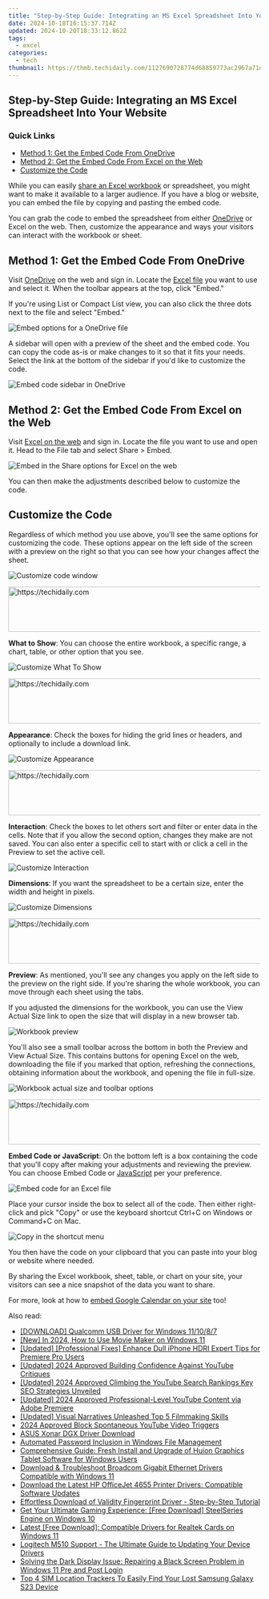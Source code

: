 ```yaml
---
title: "Step-by-Step Guide: Integrating an MS Excel Spreadsheet Into Your Website"
date: 2024-10-18T16:15:37.714Z
updated: 2024-10-20T18:33:12.862Z
tags:
  - excel
categories:
  - tech
thumbnail: https://thmb.techidaily.com/1127690728774d68859773ac2967a71d9b05c7378c0abebd2da2f4a67474809a.jpg
---
```


## Step-by-Step Guide: Integrating an MS Excel Spreadsheet Into Your Website

### Quick Links

* [Method 1: Get the Embed Code From OneDrive](https://facebook-record-videos.techidaily.com/updated-can-instant-subscription-lead-to-higher-watch-time-for-2024/)
* [Method 2: Get the Embed Code From Excel on the Web](https://extra-lessons.techidaily.com/precision-and-panache-advanced-tiktok-editing-skills/)
* [Customize the Code](https://youtube-videos.techidaily.com/in-2024-decoding-the-payment-structure-on-youtube/)

 While you can easily [share an Excel workbook](https://instagram-video-files.techidaily.com/2024-approved-a-step-by-step-approach-for-flawless-instagrams/) or spreadsheet, you might want to make it available to a larger audience. If you have a blog or website, you can embed the file by copying and pasting the embed code.

 You can grab the code to embed the spreadsheet from either [OneDrive](https://solve-popular.techidaily.com/mastering-the-art-of-initial-paperwork-through-vantage-solutions/) or Excel on the web. Then, customize the appearance and ways your visitors can interact with the workbook or sheet.

##  Method 1: Get the Embed Code From OneDrive

 Visit [OneDrive](https://onedrive.live.com/) on the web and sign in. Locate the [Excel file](https://ai-vdieo-software.techidaily.com/updated-beyond-quik-exploring-the-best-pc-video-editing-software-for-gopro-users/) you want to use and select it. When the toolbar appears at the top, click "Embed."

 If you're using List or Compact List view, you can also click the three dots next to the file and select "Embed."

![Embed options for a OneDrive file](https://static1.howtogeekimages.com/wordpress/wp-content/uploads/2022/05/OneDriveEmbed-ExcelEmbedCode.png) 

 A sidebar will open with a preview of the sheet and the embed code. You can copy the code as-is or make changes to it so that it fits your needs. Select the link at the bottom of the sidebar if you'd like to customize the code.

![Embed code sidebar in OneDrive](https://static1.howtogeekimages.com/wordpress/wp-content/uploads/2022/05/OneDriveCode-ExcelEmbedCode.png) 

##  Method 2: Get the Embed Code From Excel on the Web

 Visit [Excel on the web](https://www.office.com/launch/excel) and sign in. Locate the file you want to use and open it. Head to the File tab and select Share > Embed.

![Embed in the Share options for Excel on the web](https://static1.howtogeekimages.com/wordpress/wp-content/uploads/2022/05/ExcelShareEmbed-ExcelEmbedCode.png) 

 You can then make the adjustments described below to customize the code.

##  Customize the Code

 Regardless of which method you use above, you'll see the same options for customizing the code. These options appear on the left side of the screen with a preview on the right so that you can see how your changes affect the sheet.

![Customize code window](https://static1.howtogeekimages.com/wordpress/wp-content/uploads/2022/05/CustomizeCode-ExcelEmbedCode.png) 

<!-- affiliate ads begin -->
<a href="https://appsumo.8odi.net/c/5597632/2068425/7443" target="_top" id="2068425">
  <img src="//a.impactradius-go.com/display-ad/7443-2068425" border="0" alt="https://techidaily.com" width="728" height="90"/>
</a>
<img height="0" width="0" src="https://appsumo.8odi.net/i/5597632/2068425/7443" style="position:absolute;visibility:hidden;" border="0" />
<!-- affiliate ads end -->

**What to Show**: You can choose the entire workbook, a specific range, a chart, table, or other option that you see.

![Customize What To Show](https://static1.howtogeekimages.com/wordpress/wp-content/uploads/2022/05/WhatToShow-ExcelEmbedCode.png) 

<!-- affiliate ads begin -->
<a href="https://appsumo.8odi.net/c/5597632/2130869/7443" target="_top" id="2130869">
  <img src="//a.impactradius-go.com/display-ad/7443-2130869" border="0" alt="https://techidaily.com" width="600" height="90"/>
</a>
<img height="0" width="0" src="https://appsumo.8odi.net/i/5597632/2130869/7443" style="position:absolute;visibility:hidden;" border="0" />
<!-- affiliate ads end -->

**Appearance**: Check the boxes for hiding the grid lines or headers, and optionally to include a download link.

![Customize Appearance](https://static1.howtogeekimages.com/wordpress/wp-content/uploads/2022/05/Appearance-ExcelEmbedCode.png) 

<!-- affiliate ads begin -->
<a href="https://ephamedtechinc.pxf.io/c/5597632/2137209/26400" target="_top" id="2137209">
  <img src="//a.impactradius-go.com/display-ad/26400-2137209" border="0" alt="https://techidaily.com" width="728" height="90"/>
</a>
<img height="0" width="0" src="https://ephamedtechinc.pxf.io/i/5597632/2137209/26400" style="position:absolute;visibility:hidden;" border="0" />
<!-- affiliate ads end -->

**Interaction**: Check the boxes to let others sort and filter or enter data in the cells. Note that if you allow the second option, changes they make are not saved. You can also enter a specific cell to start with or click a cell in the Preview to set the active cell.

![Customize Interaction](https://static1.howtogeekimages.com/wordpress/wp-content/uploads/2022/05/Interaction-ExcelEmbedCode.png) 

**Dimensions**: If you want the spreadsheet to be a certain size, enter the width and height in pixels.

![Customize Dimensions](https://static1.howtogeekimages.com/wordpress/wp-content/uploads/2022/05/Dimensions-ExcelEmbedCode.png) 

<!-- affiliate ads begin -->
<a href="https://appsumo.8odi.net/c/5597632/2123739/7443" target="_top" id="2123739">
  <img src="//a.impactradius-go.com/display-ad/7443-2123739" border="0" alt="https://techidaily.com" width="728" height="90"/>
</a>
<img height="0" width="0" src="https://appsumo.8odi.net/i/5597632/2123739/7443" style="position:absolute;visibility:hidden;" border="0" />
<!-- affiliate ads end -->

**Preview**: As mentioned, you'll see any changes you apply on the left side to the preview on the right side. If you're sharing the whole workbook, you can move through each sheet using the tabs.

 If you adjusted the dimensions for the workbook, you can use the View Actual Size link to open the size that will display in a new browser tab.

![Workbook preview](https://static1.howtogeekimages.com/wordpress/wp-content/uploads/2022/05/Preview-ExcelEmbedCode.png) 

 You'll also see a small toolbar across the bottom in both the Preview and View Actual Size. This contains buttons for opening Excel on the web, downloading the file if you marked that option, refreshing the connections, obtaining information about the workbook, and opening the file in full-size.

![Workbook actual size and toolbar options](https://static1.howtogeekimages.com/wordpress/wp-content/uploads/2022/05/ActualSizeToolbar-ExcelEmbedCode.png) 

<!-- affiliate ads begin -->
<a href="https://appsumo.8odi.net/c/5597632/2068440/7443" target="_top" id="2068440">
  <img src="//a.impactradius-go.com/display-ad/7443-2068440" border="0" alt="https://techidaily.com" width="728" height="90"/>
</a>
<img height="0" width="0" src="https://appsumo.8odi.net/i/5597632/2068440/7443" style="position:absolute;visibility:hidden;" border="0" />
<!-- affiliate ads end -->

**Embed Code or JavaScript**: On the bottom left is a box containing the code that you'll copy after making your adjustments and reviewing the preview. You can choose Embed Code or [JavaScript](https://tech-haven.techidaily.com/navigate-through-these-6-common-autogpt-configuration-snags-successfully/) per your preference.

![Embed code for an Excel file](https://static1.howtogeekimages.com/wordpress/wp-content/uploads/2022/05/Code-ExcelEmbedCode.png) 

 Place your cursor inside the box to select all of the code. Then either right-click and pick "Copy" or use the keyboard shortcut Ctrl+C on Windows or Command+C on Mac.

![Copy in the shortcut menu](https://static1.howtogeekimages.com/wordpress/wp-content/uploads/2022/05/Copy-ExcelEmbedCode.png) 

 You then have the code on your clipboard that you can paste into your blog or website where needed.

 By sharing the Excel workbook, sheet, table, or chart on your site, your visitors can see a nice snapshot of the data you want to share.

 For more, look at how to [embed Google Calendar on your site](https://common-error.techidaily.com/turn-off-the-troublesome-pause-during-playtime/) too!

<ins class="adsbygoogle"
     style="display:block"
     data-ad-format="autorelaxed"
     data-ad-client="ca-pub-7571918770474297"
     data-ad-slot="1223367746"></ins>

<ins class="adsbygoogle"
     style="display:block"
     data-ad-client="ca-pub-7571918770474297"
     data-ad-slot="8358498916"
     data-ad-format="auto"
     data-full-width-responsive="true"></ins>

<span class="atpl-alsoreadstyle">Also read:</span>
<div><ul>
<li><a href="https://win-dash.techidaily.com/download-qualcomm-usb-driver-for-windows-111087/"><u>[DOWNLOAD] Qualcomm USB Driver for Windows 11/10/8/7</u></a></li>
<li><a href="https://article-tips.techidaily.com/new-in-2024-how-to-use-movie-maker-on-windows-11/"><u>[New] In 2024, How to Use Movie Maker on Windows 11</u></a></li>
<li><a href="https://extra-skills.techidaily.com/updated-professional-fixes-enhance-dull-iphone-hdri-expert-tips-for-premiere-pro-users/"><u>[Updated] [Professional Fixes] Enhance Dull iPhone HDRI Expert Tips for Premiere Pro Users</u></a></li>
<li><a href="https://youtube-tips.techidaily.com/ed-2024-approved-building-confidence-against-youtube-critiques/"><u>[Updated] 2024 Approved Building Confidence Against YouTube Critiques</u></a></li>
<li><a href="https://facebook-record-videos.techidaily.com/updated-2024-approved-climbing-the-youtube-search-rankings-key-seo-strategies-unveiled/"><u>[Updated] 2024 Approved Climbing the YouTube Search Rankings Key SEO Strategies Unveiled</u></a></li>
<li><a href="https://youtube-blog.techidaily.com/ed-2024-approved-professional-level-youtube-content-via-adobe-premiere/"><u>[Updated] 2024 Approved Professional-Level YouTube Content via Adobe Premiere</u></a></li>
<li><a href="https://fox-access.techidaily.com/updated-visual-narratives-unleashed-top-5-filmmaking-skills/"><u>[Updated] Visual Narratives Unleashed Top 5 Filmmaking Skills</u></a></li>
<li><a href="https://youtube-video-recordings.techidaily.com/2024-approved-block-spontaneous-youtube-video-triggers/"><u>2024 Approved Block Spontaneous YouTube Video Triggers</u></a></li>
<li><a href="https://win-dash.techidaily.com/asus-xonar-dgx-driver-download/"><u>ASUS Xonar DGX Driver Download</u></a></li>
<li><a href="https://win11-tips.techidaily.com/automated-password-inclusion-in-windows-file-management/"><u>Automated Password Inclusion in Windows File Management</u></a></li>
<li><a href="https://win-dash.techidaily.com/comprehensive-guide-fresh-install-and-upgrade-of-huion-graphics-tablet-software-for-windows-users/"><u>Comprehensive Guide: Fresh Install and Upgrade of Huion Graphics Tablet Software for Windows Users</u></a></li>
<li><a href="https://win-dash.techidaily.com/download-and-troubleshoot-broadcom-gigabit-ethernet-drivers-compatible-with-windows-11/"><u>Download & Troubleshoot Broadcom Gigabit Ethernet Drivers Compatible with Windows 11</u></a></li>
<li><a href="https://win-dash.techidaily.com/download-the-latest-hp-officejet-4655-printer-drivers-compatible-software-updates/"><u>Download the Latest HP OfficeJet 4655 Printer Drivers: Compatible Software Updates</u></a></li>
<li><a href="https://win-dash.techidaily.com/effortless-download-of-validity-fingerprint-driver-step-by-step-tutorial/"><u>Effortless Download of Validity Fingerprint Driver - Step-by-Step Tutorial</u></a></li>
<li><a href="https://win-dash.techidaily.com/get-your-ultimate-gaming-experience-free-download-steelseries-engine-on-windows-10/"><u>Get Your Ultimate Gaming Experience: [Free Download] SteelSeries Engine on Windows 10</u></a></li>
<li><a href="https://win-dash.techidaily.com/latest-free-download-compatible-drivers-for-realtek-cards-on-windows-11/"><u>Latest [Free Download]: Compatible Drivers for Realtek Cards on Windows 11</u></a></li>
<li><a href="https://win-dash.techidaily.com/logitech-m510-support-the-ultimate-guide-to-updating-your-device-drivers/"><u>Logitech M510 Support - The Ultimate Guide to Updating Your Device Drivers</u></a></li>
<li><a href="https://techidaily.com/solving-the-dark-display-issue-repairing-a-black-screen-problem-in-windows-11-pre-and-post-login/"><u>Solving the Dark Display Issue: Repairing a Black Screen Problem in Windows 11 Pre and Post Login</u></a></li>
<li><a href="https://android-unlock.techidaily.com/top-4-sim-location-trackers-to-easily-find-your-lost-samsung-galaxy-s23-device-by-drfone-android/"><u>Top 4 SIM Location Trackers To Easily Find Your Lost Samsung Galaxy S23 Device</u></a></li>
</ul></div>

